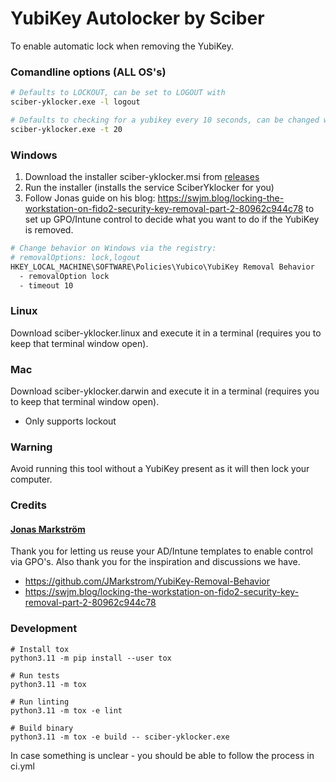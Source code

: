
# YubiKey Autolocker by Sciber

To enable automatic lock when removing the YubiKey.

### Comandline options (ALL OS's)
```bash
# Defaults to LOCKOUT, can be set to LOGOUT with
sciber-yklocker.exe -l logout

# Defaults to checking for a yubikey every 10 seconds, can be changed with
sciber-yklocker.exe -t 20
```

### Windows
1. Download the installer sciber-yklocker.msi from [releases](https://github.com/sciber-io/yklocker/releases)
2. Run the installer (installs the service SciberYklocker for you)
3. Follow Jonas guide on his blog: https://swjm.blog/locking-the-workstation-on-fido2-security-key-removal-part-2-80962c944c78 to set up GPO/Intune control to decide what you want to do if the YubiKey is removed.

```bash
# Change behavior on Windows via the registry:
# removalOptions: lock,logout
HKEY_LOCAL_MACHINE\SOFTWARE\Policies\Yubico\YubiKey Removal Behavior
  - removalOption lock
  - timeout 10
```

### Linux
Download sciber-yklocker.linux and execute it in a terminal (requires you to keep that terminal window open).

### Mac
Download sciber-yklocker.darwin and execute it in a terminal (requires you to keep that terminal window open).
- Only supports lockout

### Warning
Avoid running this tool without a YubiKey present as it will then lock your computer.

### Credits
####  [Jonas Markström](https://github.com/JMarkstrom/YubiKey-Removal-Behavior)
Thank you for letting us reuse your AD/Intune templates to enable control via GPO's. Also thank you for the inspiration and discussions we have.
- https://github.com/JMarkstrom/YubiKey-Removal-Behavior
- https://swjm.blog/locking-the-workstation-on-fido2-security-key-removal-part-2-80962c944c78


### Development
```
# Install tox
python3.11 -m pip install --user tox

# Run tests
python3.11 -m tox

# Run linting
python3.11 -m tox -e lint

# Build binary
python3.11 -m tox -e build -- sciber-yklocker.exe

```
In case something is unclear - you should be able to follow the process in ci.yml
